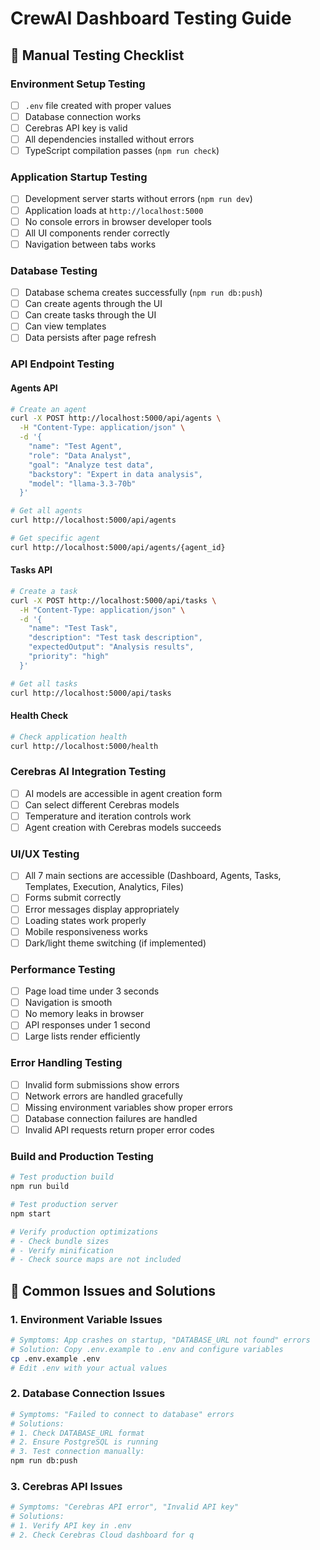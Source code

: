 # CrewAI Dashboard Testing Guide

## 🧪 Manual Testing Checklist

### **Environment Setup Testing**
- [ ] `.env` file created with proper values
- [ ] Database connection works
- [ ] Cerebras API key is valid
- [ ] All dependencies installed without errors
- [ ] TypeScript compilation passes (`npm run check`)

### **Application Startup Testing**
- [ ] Development server starts without errors (`npm run dev`)
- [ ] Application loads at `http://localhost:5000`
- [ ] No console errors in browser developer tools
- [ ] All UI components render correctly
- [ ] Navigation between tabs works

### **Database Testing**
- [ ] Database schema creates successfully (`npm run db:push`)
- [ ] Can create agents through the UI
- [ ] Can create tasks through the UI
- [ ] Can view templates
- [ ] Data persists after page refresh

### **API Endpoint Testing**

#### **Agents API**
```bash
# Create an agent
curl -X POST http://localhost:5000/api/agents \
  -H "Content-Type: application/json" \
  -d '{
    "name": "Test Agent",
    "role": "Data Analyst",
    "goal": "Analyze test data",
    "backstory": "Expert in data analysis",
    "model": "llama-3.3-70b"
  }'

# Get all agents
curl http://localhost:5000/api/agents

# Get specific agent
curl http://localhost:5000/api/agents/{agent_id}
```

#### **Tasks API**
```bash
# Create a task
curl -X POST http://localhost:5000/api/tasks \
  -H "Content-Type: application/json" \
  -d '{
    "name": "Test Task",
    "description": "Test task description",
    "expectedOutput": "Analysis results",
    "priority": "high"
  }'

# Get all tasks
curl http://localhost:5000/api/tasks
```

#### **Health Check**
```bash
# Check application health
curl http://localhost:5000/health
```

### **Cerebras AI Integration Testing**
- [ ] AI models are accessible in agent creation form
- [ ] Can select different Cerebras models
- [ ] Temperature and iteration controls work
- [ ] Agent creation with Cerebras models succeeds

### **UI/UX Testing**
- [ ] All 7 main sections are accessible (Dashboard, Agents, Tasks, Templates, Execution, Analytics, Files)
- [ ] Forms submit correctly
- [ ] Error messages display appropriately
- [ ] Loading states work properly
- [ ] Mobile responsiveness works
- [ ] Dark/light theme switching (if implemented)

### **Performance Testing**
- [ ] Page load time under 3 seconds
- [ ] Navigation is smooth
- [ ] No memory leaks in browser
- [ ] API responses under 1 second
- [ ] Large lists render efficiently

### **Error Handling Testing**
- [ ] Invalid form submissions show errors
- [ ] Network errors are handled gracefully
- [ ] Missing environment variables show proper errors
- [ ] Database connection failures are handled
- [ ] Invalid API requests return proper error codes

### **Build and Production Testing**
```bash
# Test production build
npm run build

# Test production server
npm start

# Verify production optimizations
# - Check bundle sizes
# - Verify minification
# - Check source maps are not included
```

## 🚨 Common Issues and Solutions

### **1. Environment Variable Issues**
```bash
# Symptoms: App crashes on startup, "DATABASE_URL not found" errors
# Solution: Copy .env.example to .env and configure variables
cp .env.example .env
# Edit .env with your actual values
```

### **2. Database Connection Issues**
```bash
# Symptoms: "Failed to connect to database" errors
# Solutions:
# 1. Check DATABASE_URL format
# 2. Ensure PostgreSQL is running
# 3. Test connection manually:
npm run db:push
```

### **3. Cerebras API Issues**
```bash
# Symptoms: "Cerebras API error", "Invalid API key"
# Solutions:
# 1. Verify API key in .env
# 2. Check Cerebras Cloud dashboard for q